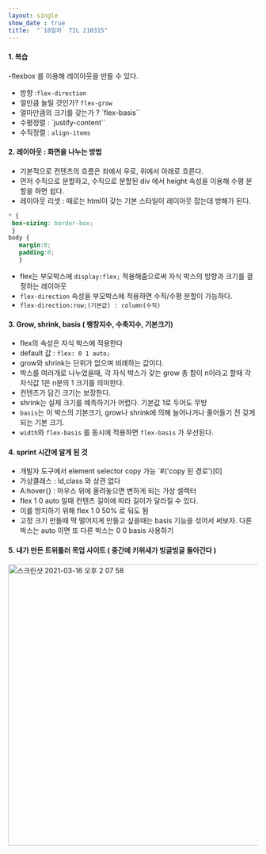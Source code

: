 ```yaml
---
layout: single
show_date : true
title:  "`10일차` TIL 210315"
---
```


#### 1. 복습
-flexbox 를 이용해 레이아웃을 만들 수 있다.
  * 방향 :`flex-direction `
  * 얼만큼 늘릴 것인가? `flex-grow`
  * 얼마만큼의 크기를 갖는가 ? `flex-basis``
  * 수평정렬 : `justify-content``
  * 수직정렬 : `align-items`

#### 2. 레이아웃 : 화면을 나누는 방법
- 기본적으로 컨텐츠의 흐름은 좌에서 우로, 위에서 아래로 흐른다.
- 먼저 수직으로 분할하고, 수직으로 분할된 div 에서 height 속성을 이용해 수평 분할을 하면 쉽다.
- 레이아웃 리셋 : 때로는 html이 갖는 기본 스타일이 레이아웃 잡는데 방해가 된다.

```css
* {
 box-sizing: border-box;
 }
body {
   margin:0;
   padding:0;
   }
```

- flex는 부모박스에 `display:flex;` 적용해줌으로써 자식 박스의 방향과 크기를 결정하는 레이아웃
- `flex-direction` 속성을 부모박스에 적용하면 수직/수평 분할이 가능하다.
- `flex-direction:row;(기본값) : column(수직)`


#### 3. Grow, shrink, basis ( 팽창지수, 수축지수, 기본크기)
- flex의 속성은 자식 박스에 적용한다
- default 값 : `flex: 0 1 auto;`
- grow와 shrink는 단위가 없으며 비례하는 값이다.
- 박스를 여러개로 나누었을때, 각 자식 박스가 갖는 grow 총 합이 n이라고 할때 각 자식값 1은 n분의 1 크기를 의미한다.
- 컨텐츠가 담긴 크기는 보장한다.
- shrink는 실제 크기를 예측하기가 어렵다. 기본값 1로 두어도 무방
- `basis`는 이 박스의 기본크기, grow나 shrink에 의해 늘어나거나 줄어들기 전 갖게되는 기본 크기.
- `width`와 `flex-basis` 를 동시에 적용하면 `flex-basis` 가 우선된다.

#### 4. sprint 시간에 알게 된 것
- 개발자 도구에서 element selector copy 가능 `#('copy 된 경로')[0]
- 가상클래스 : Id,class 와 상관 없다
- A:hover{} : 마우스 위에 올려놓으면 변하게 되는 가상 셀렉터
- flex 1 0 auto 일때 컨텐츠 길이에 따라 길이가 달라질 수 있다.
- 이를 방지하기 위해 flex 1 0 50% 로 둬도 됨
- 고정 크기 만들때 딱 떨어지게 만들고 싶을때는 basis 기능을 섞어서 써보자. 다른 박스는 auto 이면 또 다른 박스는 0 0 basis 사용하기


#### 5. 내가 만든 트위틀러 목업 사이트 ( 중간에 키위새가 빙글빙글 돌아간다 )
<img width="568" alt="스크린샷 2021-03-16 오후 2 07 58" src="https://user-images.githubusercontent.com/79474304/111258824-165bd980-8661-11eb-8c6b-0587f1df23c4.png">

